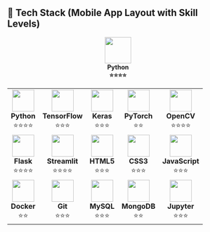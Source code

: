 ## 📱 Tech Stack (Mobile App Layout with Skill Levels)

<p align="center">
  <img src="https://cdn.jsdelivr.net/gh/devicons/devicon/icons/python/python-original.svg" width="60"/><br>
  <b>Python<br>⭐⭐⭐⭐</b>
</p>

<table>
  <tr>
    <td align="center">
      <img src="https://cdn.jsdelivr.net/gh/devicons/devicon/icons/python/python-original.svg" width="50"/><br>
      <b>Python</b><br>⭐⭐⭐⭐
    </td>
    <td align="center">
      <img src="https://cdn.jsdelivr.net/gh/devicons/devicon/icons/tensorflow/tensorflow-original.svg" width="50"/><br>
      <b>TensorFlow</b><br>⭐⭐⭐
    </td>
    <td align="center">
      <img src="https://cdn.jsdelivr.net/gh/devicons/devicon/icons/keras/keras-original.svg" width="50"/><br>
      <b>Keras</b><br>⭐⭐⭐
    </td>
    <td align="center">
      <img src="https://cdn.jsdelivr.net/gh/devicons/devicon/icons/pytorch/pytorch-original.svg" width="50"/><br>
      <b>PyTorch</b><br>⭐⭐
    </td>
    <td align="center">
      <img src="https://cdn.jsdelivr.net/gh/devicons/devicon/icons/opencv/opencv-original.svg" width="50"/><br>
      <b>OpenCV</b><br>⭐⭐⭐⭐
    </td>
  </tr>
  <tr>
    <td align="center">
      <img src="https://cdn.jsdelivr.net/gh/devicons/devicon/icons/flask/flask-original.svg" width="50"/><br>
      <b>Flask</b><br>⭐⭐⭐⭐
    </td>
    <td align="center">
      <img src="https://cdn.jsdelivr.net/gh/devicons/devicon/icons/streamlit/streamlit-original.svg" width="50"/><br>
      <b>Streamlit</b><br>⭐⭐⭐⭐
    </td>
    <td align="center">
      <img src="https://cdn.jsdelivr.net/gh/devicons/devicon/icons/html5/html5-original.svg" width="50"/><br>
      <b>HTML5</b><br>⭐⭐⭐
    </td>
    <td align="center">
      <img src="https://cdn.jsdelivr.net/gh/devicons/devicon/icons/css3/css3-original.svg" width="50"/><br>
      <b>CSS3</b><br>⭐⭐⭐
    </td>
    <td align="center">
      <img src="https://cdn.jsdelivr.net/gh/devicons/devicon/icons/javascript/javascript-original.svg" width="50"/><br>
      <b>JavaScript</b><br>⭐⭐⭐
    </td>
  </tr>
  <tr>
    <td align="center">
      <img src="https://cdn.jsdelivr.net/gh/devicons/devicon/icons/docker/docker-original.svg" width="50"/><br>
      <b>Docker</b><br>⭐⭐
    </td>
    <td align="center">
      <img src="https://cdn.jsdelivr.net/gh/devicons/devicon/icons/git/git-original.svg" width="50"/><br>
      <b>Git</b><br>⭐⭐⭐
    </td>
    <td align="center">
      <img src="https://cdn.jsdelivr.net/gh/devicons/devicon/icons/mysql/mysql-original.svg" width="50"/><br>
      <b>MySQL</b><br>⭐⭐⭐
    </td>
    <td align="center">
      <img src="https://cdn.jsdelivr.net/gh/devicons/devicon/icons/mongodb/mongodb-original.svg" width="50"/><br>
      <b>MongoDB</b><br>⭐⭐
    </td>
    <td align="center">
      <img src="https://cdn.jsdelivr.net/gh/devicons/devicon/icons/jupyter/jupyter-original.svg" width="50"/><br>
      <b>Jupyter</b><br>⭐⭐⭐
    </td>
  </tr>
</table>
